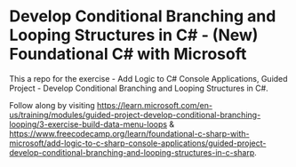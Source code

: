 # Develop Conditional Branching and Looping Structures in C# - (New) Foundational C# with Microsoft
This a repo for the exercise - Add Logic to C# Console Applications, Guided Project - Develop Conditional Branching and Looping Structures in C#.

Follow along by visiting https://learn.microsoft.com/en-us/training/modules/guided-project-develop-conditional-branching-looping/3-exercise-build-data-menu-loops & https://www.freecodecamp.org/learn/foundational-c-sharp-with-microsoft/add-logic-to-c-sharp-console-applications/guided-project-develop-conditional-branching-and-looping-structures-in-c-sharp.
